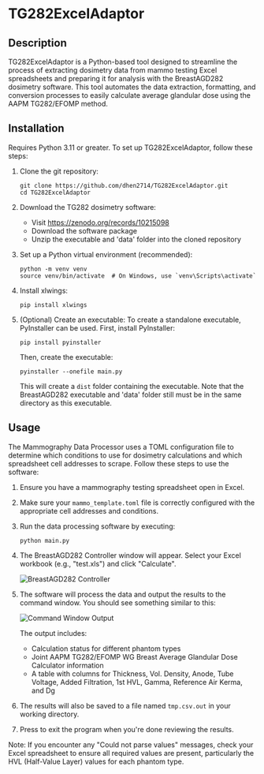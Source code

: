 # TG282ExcelAdaptor

## Description

TG282ExcelAdaptor is a Python-based tool designed to streamline the process of extracting dosimetry data from mammo testing Excel spreadsheets and preparing it for analysis with the BreastAGD282 dosimetry software. This tool automates the data extraction, formatting, and conversion processes to easily calculate average glandular dose using the AAPM TG282/EFOMP method.

## Installation

Requires Python 3.11 or greater. To set up TG282ExcelAdaptor, follow these steps:

1. Clone the git repository:
   ```
   git clone https://github.com/dhen2714/TG282ExcelAdaptor.git
   cd TG282ExcelAdaptor
   ```

2. Download the TG282 dosimetry software:
   - Visit https://zenodo.org/records/10215098
   - Download the software package
   - Unzip the executable and 'data' folder into the cloned repository

3. Set up a Python virtual environment (recommended):
   ```
   python -m venv venv
   source venv/bin/activate  # On Windows, use `venv\Scripts\activate`
   ```

4. Install xlwings:
   ```
   pip install xlwings

5. (Optional) Create an executable:
   To create a standalone executable, PyInstaller can be used. First, install PyInstaller:
   ```
   pip install pyinstaller
   ```
   Then, create the executable:
   ```
   pyinstaller --onefile main.py
   ```
   This will create a `dist` folder containing the executable. Note that the BreastAGD282 executable and 'data' folder still must be in the same directory as this executable.

## Usage

The Mammography Data Processor uses a TOML configuration file to determine which conditions to use for dosimetry calculations and which spreadsheet cell addresses to scrape. Follow these steps to use the software:

1. Ensure you have a mammography testing spreadsheet open in Excel.

2. Make sure your `mammo_template.toml` file is correctly configured with the appropriate cell addresses and conditions.

3. Run the data processing software by executing:
   ```
   python main.py
   ```

4. The BreastAGD282 Controller window will appear. Select your Excel workbook (e.g., "test.xls") and click "Calculate".

   ![BreastAGD282 Controller](assets/gui.png)

5. The software will process the data and output the results to the command window. You should see something similar to this:

   ![Command Window Output](assets/example_results.png)

   The output includes:
   - Calculation status for different phantom types
   - Joint AAPM TG282/EFOMP WG Breast Average Glandular Dose Calculator information
   - A table with columns for Thickness, Vol. Density, Anode, Tube Voltage, Added Filtration, 1st HVL, Gamma, Reference Air Kerma, and Dg

6. The results will also be saved to a file named `tmp.csv.out` in your working directory.

7. Press <ENTER> to exit the program when you're done reviewing the results.

Note: If you encounter any "Could not parse values" messages, check your Excel spreadsheet to ensure all required values are present, particularly the HVL (Half-Value Layer) values for each phantom type.